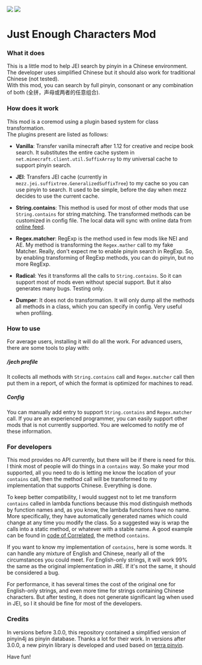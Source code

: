 [![][2]][1] 
[![][3]][1]

# Just Enough Characters Mod

### What it does

This is a little mod to help JEI search by pinyin in a Chinese environment.  
The developer uses simplified Chinese
but it should also work for traditional Chinese (not tested).  
With this mod, you can search by full pinyin, 
consonant or any combination of both (全拼，声母或两者的任意组合).

### How does it work

This mod is a coremod using a plugin based system for class transformation.  
The plugins present are listed as follows:

- __Vanilla__: Transfer vanilla minecraft after 1.12 for creative and recipe
book search. It substitutes the entire cache system in
`net.minecraft.client.util.SuffixArray` to my universal cache to support
pinyin search.

- __JEI__: Transfers JEI cache (currently in 
`mezz.jei.suffixtree.GeneralizedSuffixTree`) to my cache so you can use
pinyin to search. It used to be simple, before the day when mezz decides
to use the current cache.

- __String.contains__: This method is used for most of other mods that use
`String.contains` for string matching. The transformed methods can be
customized in config file. The local data will sync with online data from
[online feed][4].

- __Regex.matcher__: RegExp is the method used in few mods like NEI and AE.
My method is transforming the `Regex.mather` call to my fake Matcher.
Really, don't expect me to enable pinyin search in RegExp. So, by enabling
transforming of RegExp methods, you can do pinyin, but no more RegExp.

- __Radical__: Yes it transforms all the calls to `String.contains`.
So it can support most of mods even without special support. But it also
generates many bugs. Testing only.

- __Dumper__: It does not do transformation. It will only dump all the
methods all methods in a class, which you can specify in config.
Very useful when profiling.

### How to use

For average users, installing it will do all the work. For advanced
users, there are some tools to play with:

##### /jech profile

It collects all methods with `String.contains` call and `Regex.matcher` 
call then put them in a report, of which the format is optimized for
machines to read.

##### Config

You can manually add entry to support `String.contains` and `Regex.matcher`
call. If you are an experienced programmer, you can easily support other
mods that is not currently supported. You are welcomed to notify me of
these information.

### For developers

This mod provides no API currently, but there will be if there is need
for this. I think most of people will do things in a `contains` way.
So make your mod supported, all you need to do is letting me know the
location of your `contains` call, then the method call will be transformed
to my implementation that supports Chinese. Everything is done.

To keep better compatibility, I would suggest not to let me transform
`contains` called in lambda functions because this mod distinguish methods
by function names and, as you know, the lambda functions have no name.
More specifically, they have automatically generated names which could
change at any time you modify the class. So a suggested way is wrap the
calls into a static method, or whatever with a stable name. A good 
example can be found in [code of Correlated][5], the method `contains`.

If you want to know my implementation of `contains`, here is some words.
It can handle any mixture of English and Chinese, nearly all of the 
circumstances you could meet. For English-only strings, it will work 99%
the same as the original implementation in JRE. If it's not the same,
it should be considered a bug. 

For performance, it has several times the cost of the original one
for English-only strings, and even more time for strings containing
Chinese characters. But after testing, it does not generate significant
lag when used in JEI, so I it should be fine for most of the developers.

### Credits

In versions before 3.0.0, this repository contained a simplified version 
of pinyin4j as pinyin database. Thanks a lot for their work. In versions
after 3.0.0, a new pinyin library is developed and used based on 
[terra pinyin][6].

Have fun!

[1]: https://minecraft.curseforge.com/projects/just-enough-characters
[2]: http://cf.way2muchnoise.eu/full_just-enough-characters_downloads.svg
[3]: http://cf.way2muchnoise.eu/versions/just-enough-characters.svg
[4]: https://github.com/Towdium/JustEnoughCharacters/blob/1.12.0/feed.json
[5]: https://github.com/elytra/Correlated/blob/1.12.1/src/main/java/com/elytradev/correlated/C28n.java
[6]: https://github.com/rime/rime-terra-pinyin